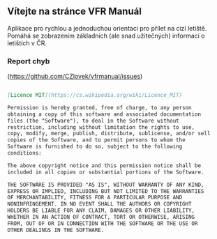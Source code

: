 ## Vítejte na stránce VFR Manuál

Aplikace pro rychlou a jednoduchou orientaci pro přílet na cizí letiště. Pomáhá se zobrazením základních (ale snad užitečných) informací o letištích v ČR.

### Report chyb
(https://github.com/CZlovek/vfrmanual/issues)


```markdown

[Licence MIT](https://cs.wikipedia.org/wiki/Licence_MIT)

Permission is hereby granted, free of charge, to any person
obtaining a copy of this software and associated documentation
files (the "Software"), to deal in the Software without
restriction, including without limitation the rights to use,
copy, modify, merge, publish, distribute, sublicense, and/or sell
copies of the Software, and to permit persons to whom the
Software is furnished to do so, subject to the following
conditions:

The above copyright notice and this permission notice shall be
included in all copies or substantial portions of the Software.

THE SOFTWARE IS PROVIDED "AS IS", WITHOUT WARRANTY OF ANY KIND,
EXPRESS OR IMPLIED, INCLUDING BUT NOT LIMITED TO THE WARRANTIES
OF MERCHANTABILITY, FITNESS FOR A PARTICULAR PURPOSE AND
NONINFRINGEMENT. IN NO EVENT SHALL THE AUTHORS OR COPYRIGHT
HOLDERS BE LIABLE FOR ANY CLAIM, DAMAGES OR OTHER LIABILITY,
WHETHER IN AN ACTION OF CONTRACT, TORT OR OTHERWISE, ARISING
FROM, OUT OF OR IN CONNECTION WITH THE SOFTWARE OR THE USE OR
OTHER DEALINGS IN THE SOFTWARE.

```
